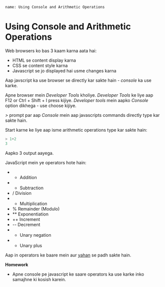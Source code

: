 ```ngMeta
name: Using Console and Arithmetic Operations
```


# Using Console and Arithmetic Operations

Web browsers ko bas 3 kaam karna aata hai:
* HTML se content display karna
* CSS se content style karna
* Javascript se jo displayed hai usme changes karna

Aap javscript ka use browser se directly kar sakte hain - *console* ka use karke.

Apne browser mein *Developer Tools* kholiye. *Developer Tools* ke liye aap F12 or Ctrl + Shift + I press kijiye. *Developer tools* mein aapko *Console* option dikhega - use choose kijiye.

*>* prompt par aap *Console* mein aap javascripts commands directly type kar sakte hain.

Start karne ke liye aap isme arithmetic operations type kar sakte hain:


```javascript
> 1+2
3

```

Aapko 3 output aayega.

JavaScript mein ye operators hote hain:

* + Addition
* - Subtraction
* / Division
* * Multiplication
* % Remainder (Modulo)
* ** Exponentiation
* ++ Increment
* -- Decrement
* - Unary negation
* - Unary plus

Aap in operators ke baare mein aur [yahan](https://developer.mozilla.org/en-US/docs/Web/JavaScript/Reference/Operators/Arithmetic_Operators) se padh sakte hain.

**Homework**

* Apne console pe javascript ke saare operators ka use karke inko samajhne ki kosish karein.
